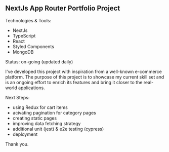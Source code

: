 ## NextJs App Router Portfolio Project

Technologies & Tools:
- NextJs
- TypeScript
- React
- Styled Components
- MongoDB

Status: on-going (updated daily)
 
I've developed this project with inspiration from a well-known e-commerce platform. The purpose of this project is to showcase my current skill set and is an ongoing effort to enrich its features and bring it closer to the real-world applications.

Next Steps:
- using Redux for cart items
- acivating pagination for category pages
- creating static pages
- improving data fetching strategy 
- additional unit (jest) & e2e testing (cypress)
- deployment

Thank you.
